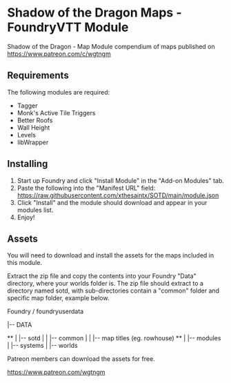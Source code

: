 # Shadow of the Dragon Maps - FoundryVTT Module
Shadow of the Dragon - Map Module compendium of maps published on https://www.patreon.com/c/wgtngm

## Requirements
The following modules are required:
* Tagger
* Monk's Active Tile Triggers
* Better Roofs
* Wall Height
* Levels
* libWrapper

## Installing
1. Start up Foundry and click "Install Module" in the "Add-on Modules" tab.
2. Paste the following into the "Manifest URL" field: https://raw.githubusercontent.com/xthesaintx/SOTD/main/module.json
3. Click "Install" and the module should download and appear in your modules list.
4. Enjoy!

## Assets
You will need to download and install the assets for the maps included in this module.

Extract the zip file and copy the contents into your Foundry "Data" directory, where your worlds folder is.
The zip file should extract to a directory named sotd, with sub-directories contain a "common" folder and specific map folder, example below.

Foundry / foundryuserdata

   |-- DATA
   
**   |   |-- sotd
   |   |   |-- common
   |   |   |-- map titles (eg. rowhouse)
**   |   |-- modules
   |   |-- systems
   |   |-- worlds
   

Patreon members can download the assets for free.

https://www.patreon.com/wgtngm

